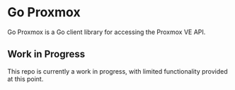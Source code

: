 # Go Proxmox

Go Proxmox is a Go client library for accessing the Proxmox VE API.

## Work in Progress

This repo is currently a work in progress, with limited functionality provided at this point.
